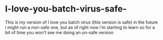 # I-love-you-batch-virus-safe-
This is my version of I love you batch virus (this version is safe) in the future i might run a non-safe one, but as of right now i'm starting to learn so for a bit of time you won't see me doing an un-safe version
